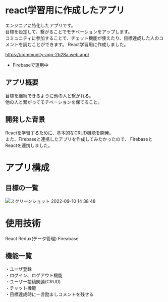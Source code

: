 # react学習用に作成したアプリ
エンジニアに特化したアプリです。<br>
目標を設定して、繋がることでモチベーションをアップします。<br>
コミュニティに参加することで、チェット機能が使えたり、目標達成した人のコメントを読むことができます。
React学習用に作成しました。<br>

https://community-app-2b28a.web.app/
* Firebaseで運用中<br>

## アプリ概要
目標を継続できるように他の人と繋がれる。<br>
他の人と繋がってモチベーションを保てること。<br>

## 開発した背景
Reactを学習するために、基本的なCRUD機能を開発。<br>
また、Firebaseと連携したアプリを作成してみたかったので、
FirebaseとReactを連携しました。

# アプリ構成
## 目標の一覧
![スクリーンショット 2022-09-10 14 38 48](https://user-images.githubusercontent.com/50696651/189470866-b72ab2e2-fe19-48b5-804b-ac4e43573c65.png)


# 使用技術
React
Redux(データ管理)
Fireabase

## 機能一覧
・ユーザ登録<br>
・ログイン、ログアウト機能<br>
・ユーザー投稿関連(CRUD)<br>
・チャット機能<br>
・目標達成時に一言励ましコメントを残せる<br>
